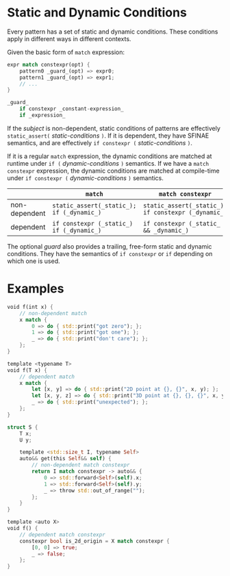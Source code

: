 # Static and Dynamic Conditions

Every pattern has a set of static and dynamic conditions.
These conditions apply in different ways in different contexts.

Given the basic form of `match` expression:

```rust
expr match constexpr(opt) {
    pattern0 _guard_(opt) => expr0;
    pattern1 _guard_(opt) => expr1;
    // ...
}

_guard_
    if constexpr _constant-expression_
    if _expression_
```

If the _subject_ is non-dependent, static conditions of patterns are effectively
`static_assert(` _static-conditions_ `)`. If it is dependent, they have SFINAE
semantics, and are effectively `if constexpr (` _static-conditions_ `)`.

If it is a regular `match` expression, the dynamic conditions are matched at
runtime under `if (` _dynamic-conditions_ `)` semantics.
If we have a `match constexpr` expression, the dynamic conditions are matched
at compile-time under `if constexpr (` _dynamic-conditions_ `)` semantics.

|               | `match`                                   | `match constexpr`                                   |
| ------------- | ------------------------------------------| --------------------------------------------------- |
| non-dependent | `static_assert(_static_); if (_dynamic_)` | `static_assert(_static_); if constexpr (_dynamic_)` |
| dependent     | `if constexpr (_static_) if (_dynamic_)`  | `if constexpr (_static_ && _dynamic_)`              |

The optional _guard_ also provides a trailing, free-form static and dynamic conditions.
They have the semantics of `if constexpr` or `if` depending on which one is used.

# Examples

```rust
void f(int x) {
    // non-dependent match
    x match {
        0 => do { std::print("got zero"); };
        1 => do { std::print("got one"); };
        _ => do { std::print("don't care"); };
    };
}
```

```rust
template <typename T>
void f(T x) {
    // dependent match
    x match {
        let [x, y] => do { std::print("2D point at {}, {}", x, y); };
        let [x, y, z] => do { std::print("3D point at {}, {}, {}", x, y, z); };
        _ => do { std::print("unexpected"); };
    };
}
```

```rust
struct S {
    T x;
    U y;

    template <std::size_t I, typename Self>
    auto&& get(this Self&& self) {
        // non-dependent match constexpr
        return I match constexpr -> auto&& {
            0 => std::forward<Self>(self).x;
            1 => std::forward<Self>(self).y;
            _ => throw std::out_of_range("");
        };
    }
}
```

```rust
template <auto X>
void f() {
    // dependent match constexpr
    constexpr bool is_2d_origin = X match constexpr {
        [0, 0] => true;
        _ => false;
    };
}
```